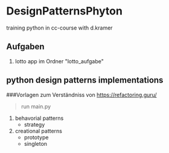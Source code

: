 # DesignPatternsPhyton
training python in cc-course with d.kramer

## Aufgaben
1. lotto app im Ordner "lotto_aufgabe"

## python design patterns implementations
###Vorlagen zum Verständniss von https://refactoring.guru/
> run main.py

1. behavorial patterns
    - strategy
2. creational patterns
    - prototype
    - singleton


